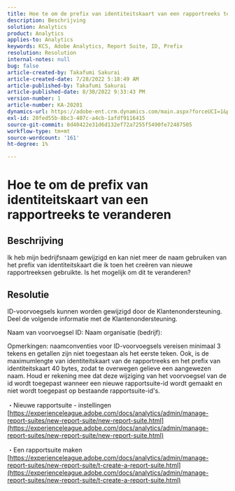 ```yaml
---
title: Hoe te om de prefix van identiteitskaart van een rapportreeks te veranderen
description: Beschrijving
solution: Analytics
product: Analytics
applies-to: Analytics
keywords: KCS, Adobe Analytics, Report Suite, ID, Prefix
resolution: Resolution
internal-notes: null
bug: false
article-created-by: Takafumi Sakurai
article-created-date: 7/28/2022 5:18:49 AM
article-published-by: Takafumi Sakurai
article-published-date: 8/30/2022 9:33:43 PM
version-number: 1
article-number: KA-20201
dynamics-url: https://adobe-ent.crm.dynamics.com/main.aspx?forceUCI=1&pagetype=entityrecord&etn=knowledgearticle&id=373311bf-340e-ed11-82e5-000d3a379369
exl-id: 20fed55b-8bc3-407c-a4cb-1afdf9116415
source-git-commit: 8d40422e31d6d132ef72a7255f5490fe72487505
workflow-type: tm+mt
source-wordcount: '161'
ht-degree: 1%

---
```


# Hoe te om de prefix van identiteitskaart van een rapportreeks te veranderen

## Beschrijving

Ik heb mijn bedrijfsnaam gewijzigd en kan niet meer de naam gebruiken van het prefix van identiteitskaart die ik toen het creëren van nieuwe rapportreeksen gebruikte. Is het mogelijk om dit te veranderen?

## Resolutie


ID-voorvoegsels kunnen worden gewijzigd door de Klantenondersteuning. Deel de volgende informatie met de Klantenondersteuning.

Naam van voorvoegsel ID: Naam organisatie (bedrijf):

Opmerkingen: naamconventies voor ID-voorvoegsels vereisen minimaal 3 tekens en getallen zijn niet toegestaan als het eerste teken. Ook, is de maximumlengte van identiteitskaart van de rapportreeks en het prefix van identiteitskaart 40 bytes, zodat te overwegen gelieve een aangewezen naam. Houd er rekening mee dat deze wijziging van het voorvoegsel van de id wordt toegepast wanneer een nieuwe rapportsuite-id wordt gemaakt en niet wordt toegepast op bestaande rapportsuite-id&#39;s.

・Nieuwe rapportsuite - instellingen
[https://experienceleague.adobe.com/docs/analytics/admin/manage-report-suites/new-report-suite/new-report-suite.html](https://experienceleague.adobe.com/docs/analytics/admin/manage-report-suites/new-report-suite/new-report-suite.html)

・Een rapportsuite maken
[https://experienceleague.adobe.com/docs/analytics/admin/manage-report-suites/new-report-suite/t-create-a-report-suite.html](https://experienceleague.adobe.com/docs/analytics/admin/manage-report-suites/new-report-suite/t-create-a-report-suite.html)
